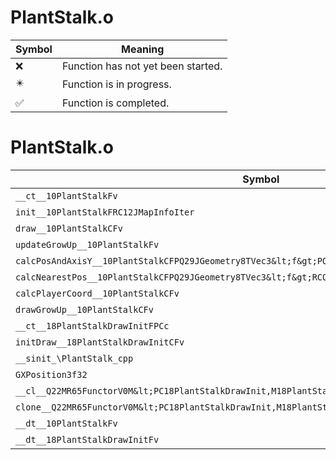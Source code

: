 # PlantStalk.o
| Symbol | Meaning 
| ------------- | ------------- 
| :x: | Function has not yet been started. 
| :eight_pointed_black_star: | Function is in progress. 
| :white_check_mark: | Function is completed. 


# PlantStalk.o
| Symbol | Decompiled? |
| ------------- | ------------- |
| `__ct__10PlantStalkFv` | :x: |
| `init__10PlantStalkFRC12JMapInfoIter` | :x: |
| `draw__10PlantStalkCFv` | :x: |
| `updateGrowUp__10PlantStalkFv` | :x: |
| `calcPosAndAxisY__10PlantStalkCFPQ29JGeometry8TVec3&lt;f&gt;PQ29JGeometry8TVec3&lt;f&gt;f` | :x: |
| `calcNearestPos__10PlantStalkCFPQ29JGeometry8TVec3&lt;f&gt;RCQ29JGeometry8TVec3&lt;f&gt;` | :x: |
| `calcPlayerCoord__10PlantStalkCFv` | :x: |
| `drawGrowUp__10PlantStalkCFv` | :x: |
| `__ct__18PlantStalkDrawInitFPCc` | :x: |
| `initDraw__18PlantStalkDrawInitCFv` | :x: |
| `__sinit_\PlantStalk_cpp` | :x: |
| `GXPosition3f32` | :x: |
| `__cl__Q22MR65FunctorV0M&lt;PC18PlantStalkDrawInit,M18PlantStalkDrawInitFPCvPCv_v&gt;CFv` | :x: |
| `clone__Q22MR65FunctorV0M&lt;PC18PlantStalkDrawInit,M18PlantStalkDrawInitFPCvPCv_v&gt;CFP7JKRHeap` | :x: |
| `__dt__10PlantStalkFv` | :x: |
| `__dt__18PlantStalkDrawInitFv` | :x: |
